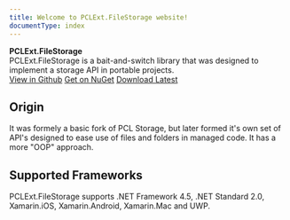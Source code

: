 ```yaml
---
title: Welcome to PCLExt.FileStorage website!
documentType: index
---
```

<style type="text/css">
footer{
  position: relative;
}
</style>

<div class="hero">
  <div class="wrap">
    <div class="text">
      <strong>PCLExt.FileStorage</strong>
    </div>
    <div class="minitext">
    PCLExt.FileStorage is a bait-and-switch library that was designed to implement a storage API in portable projects.
    </div>
    <div class="buttons-unit">
	  <a href="https://github.com/PCLExt/PCLExt.FileStorage" class="button"><i class="glyphicon glyphicon-cloud"></i>View in Github</a>
	  <a href="https://www.nuget.org/packages/PCLExt.FileStorage/" class="button"><i class="glyphicon glyphicon-globe"></i>Get on NuGet</a>
	  <a href="https://github.com/PCLExt/PCLExt.FileStorage/releases" class="button"><i class="glyphicon glyphicon-download"></i>Download Latest</a>
    </div>
  </div>
</div>
<div class="key-section">
  <div class="container">
    <div class="row">
      <div class="col-md-8 col-md-offset-2 text-center">
        <i class="glyphicon glyphicon-tree-deciduous"></i>
        <section>
          <h2>Origin</h2>
          <p class="lead">It was formely a basic fork of PCL Storage, but later formed it's own set of API's designed to ease use of files and folders in managed code. It has a more "OOP" approach.</p>
        </section>
      </div>
    </div>
  </div>
</div>
<div class="counter-key-section">
  <div class="container">
    <div class="row">
      <div class="col-md-8 col-md-offset-2 text-center">
        <i class="glyphicon glyphicon-phone"></i>
        <section>
          <h2>Supported Frameworks</h2>
          <p class="lead">PCLExt.FileStorage supports .NET Framework 4.5, .NET Standard 2.0, Xamarin.iOS, Xamarin.Android, Xamarin.Mac and UWP.</p>
        </section>
      </div>
    </div>
  </div>
</div>